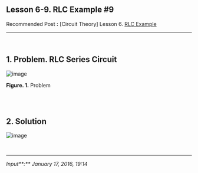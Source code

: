 ## **Lesson 6-9. RLC Example #9**

Recommended Post **:** [Circuit Theory] Lesson 6. [RLC Example](https://jb243.github.io/pages/23)

---

<br>

## 1\. Problem. RLC Series Circuit

![image](https://github.com/JB243/jb243.github.io/assets/55747737/0f277fa9-c120-40e3-a621-d3321fb11bef)

**Figure. 1.** Problem 

<br>

<br>

## **2\. Solution**

![image](https://github.com/JB243/jb243.github.io/assets/55747737/8ba342b2-da57-4cd7-9f7a-48d62b488b1a)

<br>

---

_Input**:** January 17, 2016, 19:14_
